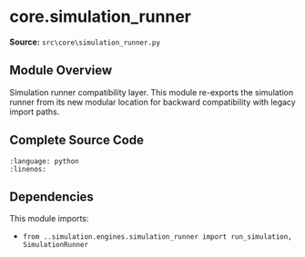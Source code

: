 # core.simulation_runner

**Source:** `src\core\simulation_runner.py`

## Module Overview

Simulation runner compatibility layer.
This module re-exports the simulation runner from its new modular location
for backward compatibility with legacy import paths.

## Complete Source Code

```{literalinclude} ../../../src/core/simulation_runner.py
:language: python
:linenos:
```



## Dependencies

This module imports:

- `from ..simulation.engines.simulation_runner import run_simulation, SimulationRunner`

